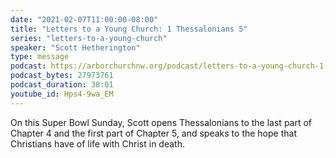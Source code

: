```yaml
---
date: "2021-02-07T11:00:00-08:00"
title: "Letters to a Young Church: 1 Thessalonians 5"
series: "letters-to-a-young-church"
speaker: "Scott Hetherington"
type: message
podcast: https://arborchurchnw.org/podcast/letters-to-a-young-church-1-thessalonians-5.m4a
podcast_bytes: 27973761
podcast_duration: 38:01
youtube_id: Hps4-9wa_EM
---
```


On this Super Bowl Sunday, Scott opens Thessalonians to the last part of Chapter 4 and the first part of Chapter 5, and
speaks to the hope that Christians have of life with Christ in death.

